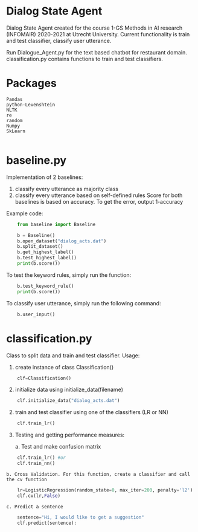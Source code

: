 # Dialog State Agent

Dialog State Agent created for the course 1-GS Methods in AI research (INFOMAIR) 2020-2021 at Utrecht University.
Current functionality is train and test classifier, classify user utterance.

Run Dialogue_Agent.py for the text based chatbot for restaurant domain.
classification.py contains functions to train and test classifiers.

# Packages
```
Pandas
python-Levenshtein
NLTK
re
random
Numpy
SkLearn


```
# baseline.py
Implementation of 2 baselines:
1. classify every utterance as majority class
2. classify every utterance based on self-defined rules
Score for both baselines is based on accuracy. To get the error, output 1-accuracy

Example code:
``` python
    from baseline import Baseline

    b = Baseline()
    b.open_dataset("dialog_acts.dat")
    b.split_dataset()
    b.get_highest_label()
    b.test_highest_label()
    print(b.score())
```
To test the keyword rules, simply run the function:

```python
    b.test_keyword_rule()
    print(b.score())
```

To classify user utterance, simply run the following command:
```python
    b.user_input()
```


# classification.py

Class to split data and train and test classifier. 
Usage: 
1. create instance of class Classification()
```python
    clf=Classification()
```
2. initialize data using initialize_data(filename)
```python
    clf.initialize_data("dialog_acts.dat")
```
2. train and test classifier using one of the classifiers (LR or NN)
```python
    clf.train_lr()
```
3. Testing and getting performance measures:

    a. Test and make confusion matrix
```python
    clf.train_lr() #or
    clf.train_nn()
```
    b. Cross Validation. For this function, create a classifier and call the cv function
```python
    lr=LogisticRegression(random_state=0, max_iter=200, penalty='l2')
    clf.cv(lr,False)
```
    c. Predict a sentence
```python
    sentence="Hi, I would like to get a suggestion"
    clf.predict(sentence):
```

